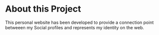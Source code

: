 # About this Project

This personal website has been developed to provide a connection point betweeen my Social profiles and represents my identity on the web.